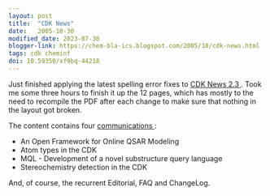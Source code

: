 ```yaml
---
layout: post
title:  "CDK News"
date:   2005-10-30
modified_date: 2023-07-30
blogger-link: https://chem-bla-ics.blogspot.com/2005/10/cdk-news.html
tags: cdk cheminf
doi: 10.59350/xf9bq-44218
---
```


Just finished applying the latest spelling error fixes to [CDK News 2.3 <i class="fa-solid fa-recycle fa-xs"></i>](https://sourceforge.net/projects/cdk/files/CDK%20News/2_3/).
Took me some three hours to finish it up the 12 pages, which has mostly to the need to recompile the PDF after each change to make sure that nothing in
the layout got broken.

The content contains four [communications <i class="fa-solid fa-box-archive fa-xs"></i>](https://web.archive.org/web/20070807110111/http://almost.cubic.uni-koeln.de/cdk/cdk_top/cdk_news/submitting):

* An Open Framework for Online QSAR Modeling
* Atom types in the CDK
* MQL - Development of a novel substructure query language
* Stereochemistry detection in the CDK

And, of course, the recurrent Editorial, FAQ and ChangeLog.
